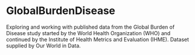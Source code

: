 # GlobalBurdenDisease

Exploring and working with published data from the Global Burden of Disease study started by the World Health Organization (WHO) and continued by the Institute of Health Metrics and Evaluation (IHME). Dataset supplied by Our World in Data.
